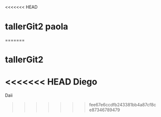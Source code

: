 <<<<<<< HEAD
# tallerGit2 paola
=======
# tallerGit2
<<<<<<< HEAD
Diego
=======

Daii
>>>>>>> fee67e6ccdfb243381bb4a87cf8ce87346789479
